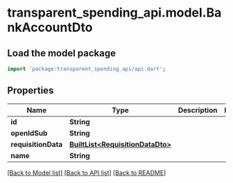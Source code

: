 # transparent_spending_api.model.BankAccountDto

## Load the model package
```dart
import 'package:transparent_spending_api/api.dart';
```

## Properties
Name | Type | Description | Notes
------------ | ------------- | ------------- | -------------
**id** | **String** |  | 
**openIdSub** | **String** |  | 
**requisitionData** | [**BuiltList&lt;RequisitionDataDto&gt;**](RequisitionDataDto.md) |  | 
**name** | **String** |  | 

[[Back to Model list]](../README.md#documentation-for-models) [[Back to API list]](../README.md#documentation-for-api-endpoints) [[Back to README]](../README.md)


